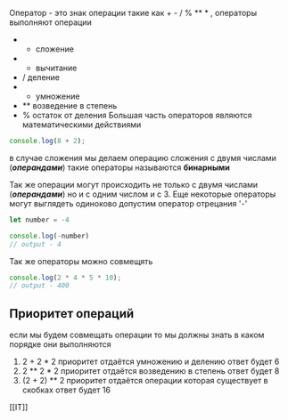 Оператор - это знак операции такие как + - / % ** * , операторы выполняют операции
- + сложение
- - вычитание
- / деление
- * умножение
- ** возведение в степень
- % остаток от деления
Большая часть операторов являются математическими действиями
```js
console.log(8 + 2);
```
в случае сложения мы делаем операцию сложения с двумя числами (***операндами***) такие операторы называются **бинарными**

Так же операции могут происходить не только с двумя числами (***операндами***) но и с одним числом и с 3. Еще некоторые операторы могут выглядеть одиноково допустим оператор отрецания '-'
```js
let number = -4

console.log(-number)
// output - 4
``` 
Так же операторы можно совмещять
```js
console.log(2 * 4 * 5 * 10);
// output - 400
``` 

## Приоритет операций
если мы будем совмещать операции то мы должны знать в каком порядке они выполняются

1. 2 + 2 * 2 приоритет отдаётся умножению и делению ответ будет 6
2. 2 ** 2 * 2 приоритет отдаётся возведению в степень ответ будет 8
3. (2 + 2) ** 2 приоритет отдаётся операции которая существует в скобках ответ будет 16

[[IT]]